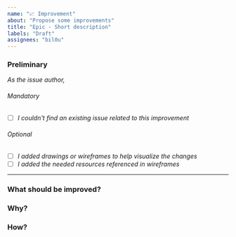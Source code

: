 ```yaml
---
name: "📈 Improvement"
about: "Propose some improvements"
title: "Epic - Short description"
labels: "Draft"
assignees: "bil0u"
---
```


### Preliminary

_As the issue author,_

###### _Mandatory_

- [ ] _I couldn't find an existing issue related to this improvement_

###### _Optional_

- [ ] _I added drawings or wireframes to help visualize the changes_
- [ ] _I added the needed resources referenced in wireframes_

---

### What should be improved?

<!--
Explain your thoughts here.
-->

### Why?

<!--
Why do you think it should be improved?
-->

### How?

<!--
What are your suggestions?
-->
